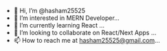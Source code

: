 - 👋 Hi, I’m @hasham25525
- 👀 I’m interested in MERN Developer...
- 🌱 I’m currently learning React ...
- 💞️ I’m looking to collaborate on React/Next Apps ...
- 📫 How to reach me at hasham25525@gmail.com...

<!---
hasham25525/hasham25525 is a ✨ special ✨ repository because its `README.md` (this file) appears on your GitHub profile.
You can click the Preview link to take a look at your changes.
--->
